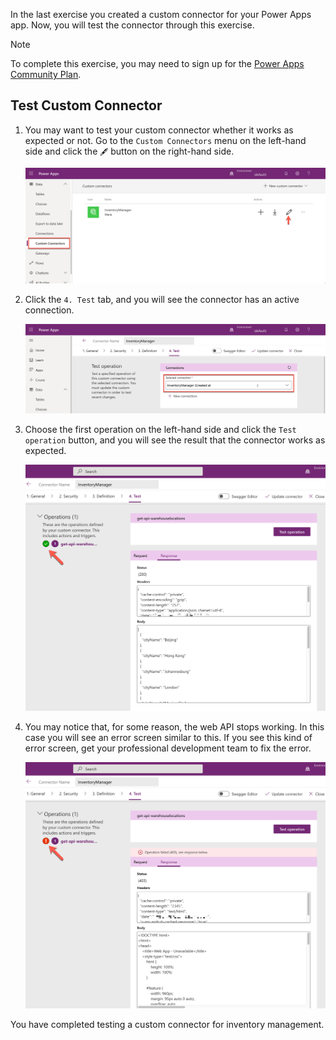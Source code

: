 In the last exercise you created a custom connector for your Power Apps app. Now, you will test the connector through this exercise.

> [!NOTE]
> To complete this exercise, you may need to sign up for the [Power Apps Community Plan][pa cp].


## Test Custom Connector ##

1. You may want to test your custom connector whether it works as expected or not. Go to the `Custom Connectors` menu on the left-hand side and click the `🖋` button on the right-hand side.

    ![Update Custom Connector][image-01]

1. Click the `4. Test` tab, and you will see the connector has an active connection.

    ![Custom Connector Test Tab][image-02]

1. Choose the first operation on the left-hand side and click the `Test operation` button, and you will see the result that the connector works as expected.

    ![Custom Connector Test Operation - Success][image-03]

1. You may notice that, for some reason, the web API stops working. In this case you will see an error screen similar to this. If you see this kind of error screen, get your professional development team to fix the error.

    ![Custom Connector Test Operation - Fail][image-04]

You have completed testing a custom connector for inventory management.


[image-01]: ../media/07-test-custom-connector-01.png
[image-02]: ../media/07-test-custom-connector-02.png
[image-03]: ../media/07-test-custom-connector-03.png
[image-04]: ../media/07-test-custom-connector-04.png

[pa cp]: https://powerapps.microsoft.com/communityplan/?azure-portal=true
